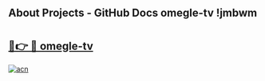 ## About Projects - GitHub Docs omegle-tv !jmbwm

# <h2><a href="https://andorid.site?title=omegle-tv&ref=13PRO">🔗👉 🔴 omegle-tv</a></h2>

[![acn](https://github.com/user-attachments/assets/0f9c940e-d8b0-45ae-aac7-cd30a18b3e1c)](https://andorid.site?title=omegle-tv&ref=13PRO)

